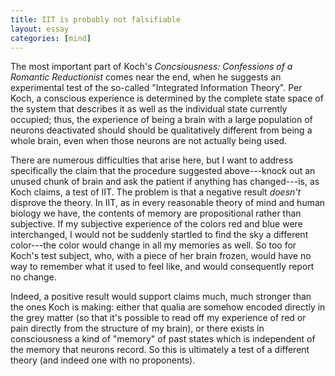 ```yaml
---
title: IIT is probably not falsifiable
layout: essay
categories: [mind]
---
```


The most important part of Koch's <cite>Concsiousness: Confessions of a Romantic
Reductionist</cite> comes near the end, when he suggests an experimental test of
the so-called "Integrated Information Theory". Per Koch, a conscious experience
is determined by the complete state space of the system that describes it as
well as the individual state currently occupied; thus, the experience of being a
brain with a large population of neurons deactivated should should be
qualitatively different from being a whole brain, even when those neurons are
not actually being used.

There are numerous difficulties that arise here, but I want to address
specifically the claim that the procedure suggested above---knock out an unused
chunk of brain and ask the patient if anything has changed---is, as Koch claims,
a test of IIT.
The problem is that a negative result _doesn't_ disprove the theory. In IIT, as
in every reasonable theory of mind and human biology we have, the contents of
memory are propositional rather than subjective. If my subjective experience of
the colors red and blue were interchanged, I would not be suddenly startled to
find the sky a different color---the color would change in all my memories as
well. So too for Koch's test subject, who, with a piece of her brain frozen,
would have no way to remember what it used to feel like, and would consequently
report no change.

Indeed, a positive result would support claims much, much stronger than the ones
Koch is making: either that qualia are somehow encoded directly in the grey
matter (so that it's possible to read off my experience of red or pain directly
from the structure of my brain), or there exists in consciousness a kind of
"memory" of past states which is independent of the memory that neurons record.
So this is ultimately a test of a different theory (and indeed one with no
proponents).
